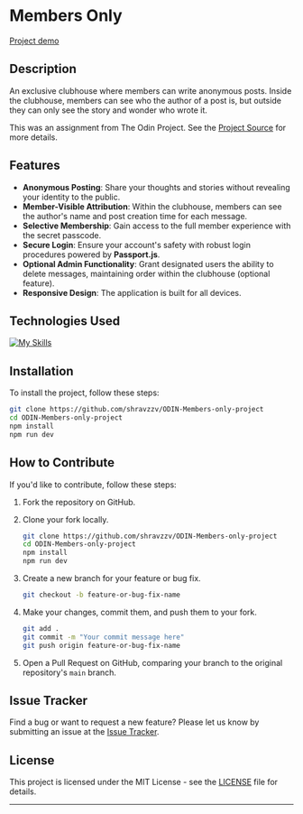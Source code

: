 # Members Only

[Project demo](https://)

## Description

An exclusive clubhouse where members can write anonymous posts. Inside the clubhouse, members can see who the author of a post is, but outside they can only see the story and wonder who wrote it.

This was an assignment from The Odin Project. See the [Project Source](https://www.theodinproject.com/lessons/nodejs-members-only) for more details.

## Features

- **Anonymous Posting**: Share your thoughts and stories without revealing your identity to the public.
- **Member-Visible Attribution**: Within the clubhouse, members can see the author's name and post creation time for each message.
- **Selective Membership**: Gain access to the full member experience with the secret passcode.
- **Secure Login**: Ensure your account's safety with robust login procedures powered by **Passport.js**.
- **Optional Admin Functionality**: Grant designated users the ability to delete messages, maintaining order within the clubhouse (optional feature).
- **Responsive Design**: The application is built for all devices.

## Technologies Used

[![My Skills](https://skillicons.dev/icons?i=nodejs,express,pug,css,mongodb)](https://skillicons.dev)

## Installation

To install the project, follow these steps:

```bash
git clone https://github.com/shravzzv/ODIN-Members-only-project
cd ODIN-Members-only-project
npm install
npm run dev
```

## How to Contribute

If you'd like to contribute, follow these steps:

1. Fork the repository on GitHub.
2. Clone your fork locally.

   ```bash
   git clone https://github.com/shravzzv/ODIN-Members-only-project
   cd ODIN-Members-only-project
   npm install
   npm run dev
   ```

3. Create a new branch for your feature or bug fix.

   ```bash
   git checkout -b feature-or-bug-fix-name
   ```

4. Make your changes, commit them, and push them to your fork.

   ```bash
   git add .
   git commit -m "Your commit message here"
   git push origin feature-or-bug-fix-name
   ```

5. Open a Pull Request on GitHub, comparing your branch to the original repository's `main` branch.

## Issue Tracker

Find a bug or want to request a new feature? Please let us know by submitting an issue at the [Issue Tracker](https://github.com/shravzzv/ODIN-Members-only-project/issues).

## License

This project is licensed under the MIT License - see the [LICENSE](LICENSE) file for details.

---
